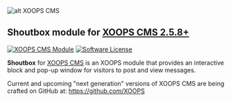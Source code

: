 ![alt XOOPS CMS](https://xoops.org/images/logoXoops4GithubRepository.png)
## Shoutbox module for  [XOOPS CMS 2.5.8+](https://xoops.org)
[![XOOPS CMS Module](https://img.shields.io/badge/XOOPS%20CMS-Module-blue.svg)](https://xoops.org)
[![Software License](https://img.shields.io/badge/license-GPL-brightgreen.svg?style=flat)](http://www.gnu.org/licenses/gpl-2.0.html)

**Shoutbox** for [XOOPS CMS](https://xoops.org) is an XOOPS module that provides an interactive block and pop-up window for visitors to post and view messages.

Current and upcoming "next generation" versions of XOOPS CMS are being crafted on GitHub at: https://github.com/XOOPS
